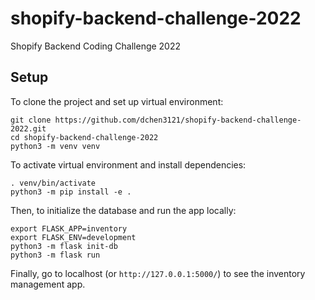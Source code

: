 # shopify-backend-challenge-2022
Shopify Backend Coding Challenge 2022

## Setup
To clone the project and set up virtual environment:
```
git clone https://github.com/dchen3121/shopify-backend-challenge-2022.git
cd shopify-backend-challenge-2022
python3 -m venv venv
```
To activate virtual environment and install dependencies:
```
. venv/bin/activate
python3 -m pip install -e .
```
Then, to initialize the database and run the app locally:
```
export FLASK_APP=inventory
export FLASK_ENV=development
python3 -m flask init-db
python3 -m flask run
```
Finally, go to localhost (or `http://127.0.0.1:5000/`) to see the inventory management app.
